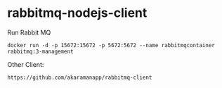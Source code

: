 # rabbitmq-nodejs-client

Run Rabbit MQ

`docker run -d -p 15672:15672 -p 5672:5672 --name rabbitmqcontainer rabbitmq:3-management`

Other Client:

`https://github.com/akaramanapp/rabbitmq-client`
